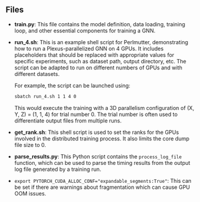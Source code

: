 ## Files

-   **train.py**: This file contains the model definition, data loading, training loop, and other essential components for training a GNN.

-   **run_4.sh**: This is an example shell script for Perlmutter, demonstrating how to run a Plexus-parallelized GNN on 4 GPUs.  It includes placeholders that should be replaced with appropriate values for specific experiments, such as dataset path, output directory, etc. The script can be adapted to run on different numbers of GPUs and with different datasets.

    For example, the script can be launched using:
    ```bash
    sbatch run_4.sh 1 1 4 0
    ```
    This would execute the training with a 3D parallelism configuration of (X, Y, Z) = (1, 1, 4) for trial number 0. The trial number is often used to differentiate output files from multiple runs.

-   **get_rank.sh**: This shell script is used to set the ranks for the GPUs involved in the distributed training process. It also limits the core dump file size to 0.

-   **parse_results.py**: This Python script contains the `process_log_file` function, which can be used to parse the timing results from the output log file generated by a training run. 

-   `export PYTORCH_CUDA_ALLOC_CONF="expandable_segments:True"`: This can be set if there are warnings about fragmentation which can cause GPU OOM issues. 

